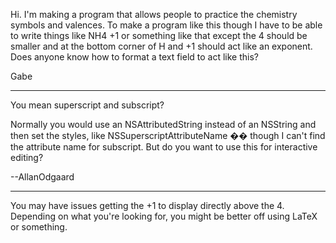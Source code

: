 Hi.  I'm making a program that allows people to practice the chemistry symbols and valences.  To make a program like this though I have to be able to write things like NH4 +1 or something like that except the 4 should be smaller and at the bottom corner of H and +1 should act like an exponent.  Does anyone know how to format a text field to act like this?

Gabe

----

You mean superscript and subscript?

Normally you would use an NSAttributedString instead of an NSString and then set the styles, like     NSSuperscriptAttributeName �� though I can't find the attribute name for subscript. But do you want to use this for interactive editing?

--AllanOdgaard

----

You may have issues getting the +1 to display directly above the 4. Depending on what you're looking for, you might be better off using LaTeX or something.
